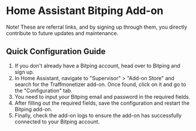 # Home Assistant Bitping Add-on

Note! These are referral links, and by signing up through them,
you directly contribute to future updates and maintenance.

## Quick Configuration Guide

1. If you don't already have a Bitping account, head over to Bitping and sign up.
2. In Home Assistant, navigate to "Supervisor" > "Add-on Store" and search for the Traffmonetizer add-on. Once found, click on it and go to the "Configuration" tab.
4. You need to input your Bitping email and password in the required fields.
5. After filling out the required fields, save the configuration and restart the Bitping add-on.
6. Finally, check the add-on logs to ensure the add-on has successfully connected to your Bitping account.
